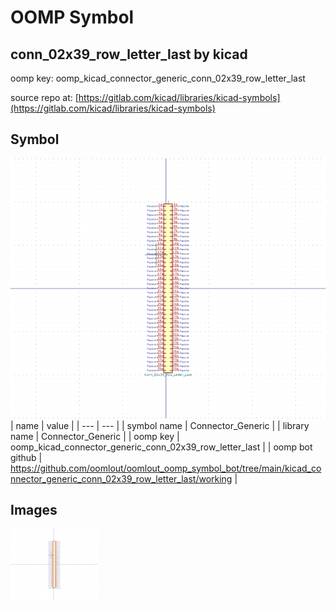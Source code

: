# OOMP Symbol  
## conn_02x39_row_letter_last  by kicad  
  
oomp key: oomp_kicad_connector_generic_conn_02x39_row_letter_last  
  
source repo at: [https://gitlab.com/kicad/libraries/kicad-symbols](https://gitlab.com/kicad/libraries/kicad-symbols)  
## Symbol  
  
[![working.png](working_600.png)](working.png)  
| name | value | 
| --- | --- | 
| symbol name | Connector_Generic | 
| library name | Connector_Generic | 
| oomp key | oomp_kicad_connector_generic_conn_02x39_row_letter_last | 
| oomp bot github | https://github.com/oomlout/oomlout_oomp_symbol_bot/tree/main/kicad_connector_generic_conn_02x39_row_letter_last/working | 
## Images  
  
[![working.png](working_140.png)](working.png)  
